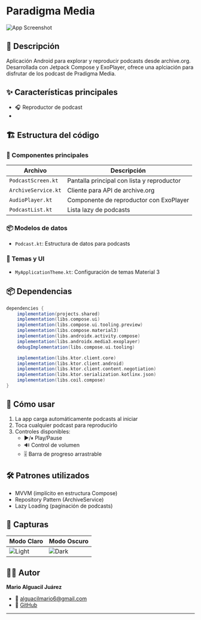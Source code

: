 # Paradigma Media  

![App Screenshot]((https://drive.google.com/file/d/1vkgLQBbyiW-6miRk79ucc6Dxmhwfdkab/view?usp=sharing))  

## 📝 Descripción  
Aplicación Android para explorar y reproducir podcasts desde archive.org. Desarrollada con Jetpack Compose y ExoPlayer, ofrece una aplciación para disfrutar de los podcast de Pradigma Media.

## ✨ Características principales  
- 🎧 Reproductor de podcast
- 

## 🏗 Estructura del código  

### 🧩 Componentes principales  

| Archivo | Descripción |  
|---------|-------------|  
| `PodcastScreen.kt` | Pantalla principal con lista y reproductor |  
| `ArchiveService.kt` | Cliente para API de archive.org |  
| `AudioPlayer.kt` | Componente de reproductor con ExoPlayer |  
| `PodcastList.kt` | Lista lazy de podcasts |  

### 📦 Modelos de datos  
- `Podcast.kt`: Estructura de datos para podcasts  

### 🎨 Temas y UI  
- `MyApplicationTheme.kt`: Configuración de temas Material 3  

## 📦 Dependencias  

```gradle
dependencies {
    implementation(projects.shared)
    implementation(libs.compose.ui)
    implementation(libs.compose.ui.tooling.preview)
    implementation(libs.compose.material3)
    implementation(libs.androidx.activity.compose)
    implementation(libs.androidx.media3.exoplayer)
    debugImplementation(libs.compose.ui.tooling)

    implementation(libs.ktor.client.core)
    implementation(libs.ktor.client.android)
    implementation(libs.ktor.client.content.negotiation)
    implementation(libs.ktor.serialization.kotlinx.json)
    implementation(libs.coil.compose)
}
```

## 🚀 Cómo usar  
1. La app carga automáticamente podcasts al iniciar  
2. Toca cualquier podcast para reproducirlo  
3. Controles disponibles:  
   - ▶️/⏸ Play/Pause  
   - 🔊 Control de volumen  
   - 🎚 Barra de progreso arrastrable  

## 🛠 Patrones utilizados  
- MVVM (implícito en estructura Compose)  
- Repository Pattern (ArchiveService)  
- Lazy Loading (paginación de podcasts)  

## 📸 Capturas  

| Modo Claro | Modo Oscuro |  
|------------|-------------|  
| ![Light](https://drive.google.com/file/d/1Kvuefv8LKr-SmjLtLaCjKsEMLwDNaAcJ/view?usp=sharing) | ![Dark](https://drive.google.com/file/d/1vkgLQBbyiW-6miRk79ucc6Dxmhwfdkab/view?usp=sharing) |  

## 👨‍💻 Autor  

**Mario Alguacil Juárez**  
- 📧 alguacilmario6@gmail.com
- 🔗 [GitHub](https://github.com/MarioAJ11)  

---  
